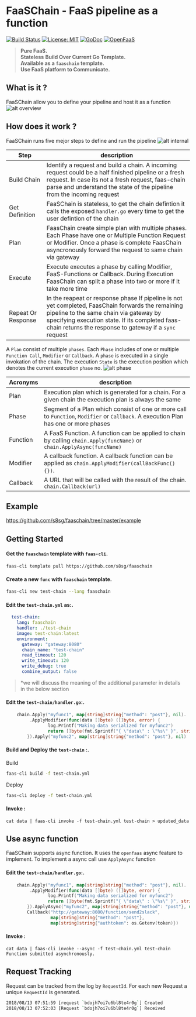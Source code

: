# FaaSChain - FaaS pipeline as a function
[![Build Status](https://travis-ci.org/s8sg/faaschain.svg?branch=master)](https://travis-ci.org/s8sg/faaschain)
[![License: MIT](https://img.shields.io/badge/License-MIT-yellow.svg)](https://opensource.org/licenses/MIT)
[![GoDoc](https://godoc.org/github.com/s8sg/faaschain?status.svg)](https://godoc.org/github.com/s8sg/faaschain)
[![OpenFaaS](https://img.shields.io/badge/openfaas-serverless-blue.svg)](https://www.openfaas.com)

> **Pure FaaS.**   
> **Stateless**
> **Build Over Current Go Template.**   
> **Available as a `faaschain` template.**   
> **Use FaaS platform to Communicate.**   
     
## What is it ?
FaaSChain allow you to define your pipeline and host it as a function
![alt overview](https://github.com/s8sg/faaschain/blob/master/doc/figure1.jpeg)
     
## How does it work ?
FaaSChain runs five mejor steps to define and run the pipeline
![alt internal](https://github.com/s8sg/faaschain/blob/master/doc/figure2.jpeg)

| Step |  description |
| ---- | ----- |
| Build Chain | Identify a request and build a chain. A incoming request could be a half finished pipeline or a fresh request. In case its not a fresh request, faas-chain parse and understand the state of the pipeline from the incoming request |
| Get Definition | FaaSChain is stateless, to get the chain defintion it calls the exposed `handler.go` every time to get the user defintion of the chain |
| Plan | FaasChain create simple plan with multiple phases. Each Phase have one or Multiple Function Request or Modifier. Once a phase is complete FaasChain asyncronously forward the request to same chain via gateway |
| Execute | Execute executes a phase by calling Modifier, FaaS-Functions or Callback. During Execution FaasChain can split a phase into two or more if it take more time |
| Repeat Or Response | In the reapeat or response phase If pipeline is not yet completed, FaasChain forwards the remaining pipeline to the same chain via gateway by specifying execution state. If its completed faas-chain returns the response to gateway if a `sync` request | 

A `Plan` consist of multiple `phases`. Each `Phase` includes of one or multiple `Function Call`, `Modifier` or `Callback`. A `phase` is executed in a single invokation of the chain. The execution `State` is the execution position which denotes the current execution `phase` no. 
![alt phase](https://github.com/s8sg/faaschain/blob/master/doc/figure3.jpeg)
   
| Acronyms |  description |
| ---- | ----- |
| Plan | Execution plan which is generated for a chain. For a given chain the execution plan is always the same |
| Phase | Segment of a Plan which consist of one or more call to `Function`, `Modifier` or `Callback`. A execution Plan has one or more phases |
| Function | A FaaS Function. A function can be applied to chain by calling `chain.Apply(funcName)` or `chain.ApplyAsync(funcName)` |
| Modifier | A callback function. A callback function can be applied as `chain.ApplyModifier(callBackFunc() {})`. |
| Callback | A URL that will be called with the result of the chain. `chain.Callback(url)` |
  
## Example
https://github.com/s8sg/faaschain/tree/master/example


## Getting Started

#### **Get the `faaschain` template with `faas-cli`**.  
```
faas-cli template pull https://github.com/s8sg/faaschain
```
   
#### **Create a new `func` with `faaschain` template**.  
```bash
faas-cli new test-chain --lang faaschain
```
   
#### **Edit the `test-chain.yml` as:**.  
```yaml
  test-chain:
    lang: faaschain
    handler: ./test-chain
    image: test-chain:latest
    environment:
      gateway: "gateway:8080"
      chain_name: "test-chain"
      read_timeout: 120
      write_timeout: 120
      write_debug: true
      combine_output: false
```
> *we will discuss the meaning of the additional parameter in details  
>  in the below section
    
#### **Edit the `test-chain/handler.go`:**.  
```go
    chain.Apply("myfunc1", map[string]string{"method": "post"}, nil).
         .ApplyModifier(func(data []byte) ([]byte, error) {
                log.Printf("Making data serialized for myfunc2")
                return []byte(fmt.Sprintf("{ \"data\" : \"%s\" }", string(data))), nil
        }).Apply("myfunc2", map[string]string{"method": "post"}, nil)
```
#### **Build and Deploy the `test-chain` :**.  
Build
```bash
faas-cli build -f test-chain.yml
```
Deploy
```bash
faas-cli deploy -f test-chain.yml
```

#### **Invoke :**
```
cat data | faas-cli invoke -f test-chain.yml test-chain > updated_data
```
       
         
          
## Use async function
FaaSChain supports async function. It uses the `openfaas` async feature to implement.
To implement a async call use `ApplyAsync` function
#### **Edit the `test-chain/handler.go`:**.  
```go
    chain.Apply("myfunc1", map[string]string{"method": "post"}, nil).
         .ApplyModifier(func(data []byte) ([]byte, error) {
                log.Printf("Making data serialized for myfunc2")
                return []byte(fmt.Sprintf("{ \"data\" : \"%s\" }", string(data))), nil
        }).ApplyAsync("myfunc2", map[string]string{"method": "post"}, nil).
        Callback("http://gateway:8080/function/send2slack", 
                 map[string]string{"method": "post"}, 
                 map[string]string{"authtoken": os.Getenv(token)})
```
#### **Invoke :**
```
cat data | faas-cli invoke --async -f test-chain.yml test-chain
Function submitted asynchronously.
```

## Request Tracking
Request can be tracked from the log by `RequestId`. For each new Request a unique `RequestId` is generated. 
```bash
2018/08/13 07:51:59 [request `bdojh7oi7u6bl8te4r0g`] Created
2018/08/13 07:52:03 [Request `bdojh7oi7u6bl8te4r0g`] Received
```
